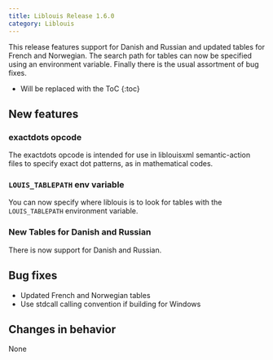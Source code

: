 ```yaml
---
title: Liblouis Release 1.6.0
category: Liblouis
---
```


This release features support for Danish and Russian and updated tables for French and Norwegian. The search path for tables can now be specified using an environment variable. Finally there is the usual assortment of bug fixes.

* Will be replaced with the ToC
{:toc}

## New features

### exactdots opcode

The exactdots opcode is intended for use in liblouisxml semantic-action files to specify exact dot patterns, as in mathematical codes.

### `LOUIS_TABLEPATH` env variable

You can now specify where liblouis is to look for tables with the `LOUIS_TABLEPATH` environment variable.

### New Tables for Danish and Russian

There is now support for Danish and Russian.

## Bug fixes

* Updated French and Norwegian tables
* Use stdcall calling convention if building for Windows

## Changes in behavior

None

